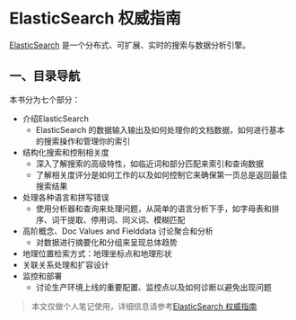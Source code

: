# ElasticSearch 权威指南

[ElasticSearch](https://www.elastic.co/guide/cn/elasticsearch/guide/current/index.html) 是一个分布式、可扩展、实时的搜索与数据分析引擎。

## 一、目录导航

本书分为七个部分：

- 介绍ElasticSearch
  - ElasticSearch 的数据输入输出及如何处理你的文档数据，如何进行基本的搜索操作和管理你的索引
- 结构化搜索和控制相关度
  - 深入了解搜索的高级特性，如临近词和部分匹配来索引和查询数据
  - 了解相关度评分是如何工作的以及如何控制它来确保第一页总是返回最佳搜索结果
- 处理各种语言和拼写错误
  - 使用分析器和查询来处理问题，从简单的语言分析下手，如字母表和排序、词干提取、停用词、同义词、模糊匹配
- 高阶概念、Doc Values and Fielddata 讨论聚合和分析
  - 对数据进行摘要化和分组来呈现总体趋势
- 地理位置检索方式：地理坐标点和地理形状
- 关联关系处理和扩容设计
- 监控和部署
  - 讨论生产环境上线的重要配置、监控点以及如何诊断以避免出现问题

> 本文仅做个人笔记使用，详细信息请参考[ElasticSearch 权威指南](https://www.elastic.co/guide/cn/elasticsearch/guide/current/index.html)